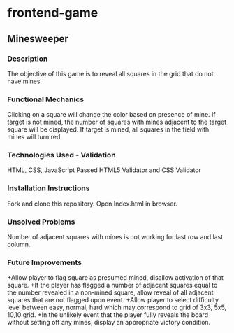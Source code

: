 # frontend-game
## Minesweeper
### Description
The objective of this game is to reveal all squares in the grid that do not have mines.
### Functional Mechanics
Clicking on a square will change the color based on presence of mine. If target is not mined, the number of squares with mines adjacent to the target square will be displayed. If target is mined, all squares in the field with mines will turn red.
### Technologies Used - Validation
HTML, CSS, JavaScript
Passed HTML5 Validator and CSS Validator
### Installation Instructions
Fork and clone this repository. Open Index.html in browser.
### Unsolved Problems
Number of adjacent squares with mines is not working for last row and last column.
### Future Improvements
+Allow player to flag square as presumed mined, disallow activation of that square.
+If the player has flagged a number of adjacent squares equal to the number revealed in a non-mined square, allow reveal of all adjacent squares that are not flagged upon event.
+Allow player to select difficulty level between easy, normal, hard which may correspond to grid of 3x3, 5x5, 10,10 grid.
+In the unlikely event that the player fully reveals the board without setting off any mines, display an appropriate victory condition.